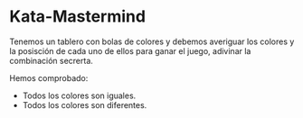 # Kata-Mastermind
Tenemos un tablero con bolas de colores y debemos averiguar los colores y la posisción de cada uno de ellos para ganar el juego, adivinar la combinación secrerta.

Hemos comprobado:
- Todos los colores son iguales.
- Todos los colores son diferentes.
